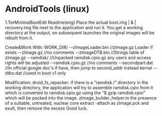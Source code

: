 # AndroidTools (linux)

1.TerMinimalBootEdit
Readme(eng)
Place the actual boot.img | & | recovery.img file next to the application and run it.
You get a working directory at the output, on subsequent launches the original images will be rebuilt from it.

Create&Work With:
WORK_DIR/
--zImageLoader.bin		//zImage.gz Loader if exists
--zImage.gz				//no comments
--zImageDTB.bin			//Strings table of zImage.gz
--ramdisk/				//Unpacked ramdisk.cpio.gz any users and access rights will be adjusted
--ramdisk.cpio.gz		//no comments
--secondpart.dat		//In official google doc's if have, then jump to second_addr instead kernel
--dtbo.dat				//used in boot v1 only

Modification:
droid_fs_repacker: if there is a "ramdisk /" directory in the working directory, the application will try to assemble ramdisk.cpio
	from it which is converted to ramdisk.cpio.gz using the 
	"$ gzip ramdisk.cpio" which will be packed into the image.
zImage_builder_helper:in the presence of a suitable, untreated, nuclear core extract 
	-attach as zImage.pck and exult, then remove the excess
Good luck.
